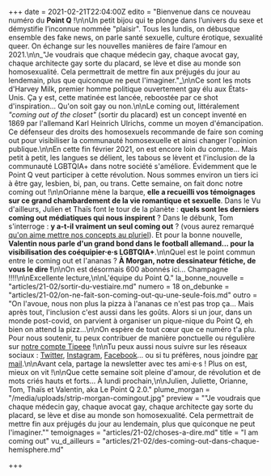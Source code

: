+++
date = 2021-02-21T22:04:00Z
edito = "Bienvenue dans ce nouveau numéro du **Point Q** !\n\nUn petit bijou qui te plonge dans l’univers du sexe et démystifie l’inconnue nommée \"plaisir\". Tous les lundis, on débusque ensemble des fake news, on parle santé sexuelle, culture érotique, sexualité queer. On échange sur les nouvelles manières de faire l’amour en 2021.\n\n_\"Je voudrais que chaque médecin gay, chaque avocat gay, chaque architecte gay sorte du placard, se lève et dise au monde son homosexualité. Cela permettrait de mettre fin aux préjugés du jour au lendemain, plus que quiconque ne peut l'imaginer.\"_\n\nCe sont les mots d'Harvey Milk, premier homme politique ouvertement gay élu aux États-Unis. Ça y est, cette matinée est lancée, reboostée par ce shot d'inspiration... Qu'on soit gay ou non.\n\nLe coming out, littéralement _\"coming out of the closet\"_ (sortir du placard) est un concept inventé en 1869 par l'allemand Karl Heinrich Ulrichs, comme un moyen d'émancipation. Ce défenseur des droits des homosexuels recommande de faire son coming out pour visibiliser la communauté homosexuelle et ainsi changer l'opinion publique.\n\nEn cette fin février 2021, on est encore loin du compte... Mais petit à petit, les langues se délient, les tabous se lèvent et l'inclusion de la communauté LGBTQIA+ dans notre société s'améliore. Évidemment que le Point Q veut participer à cette révolution. Nous sommes environ un tiers ici à être gay, lesbien, bi, pan, ou trans. Cette semaine, on fait donc notre coming out !\n\nOrianne mène la barque, **elle a recueilli vos témoignages sur ce grand chambardement de la vie romantique et sexuelle**. Dans le Vu d'ailleurs, Julien et Thaïs font le tour de la planète : **quels sont les derniers coming out médiatiques qui nous inspirent** ? Dans le débunk, Tom s'interroge : **y a-t-il vraiment un seul coming out** ? (vous aurez remarqué [qu'on aime mettre nos concepts au pluriel]()). Et pour la bonne nouvelle, **Valentin nous parle d'un grand bond dans le football allemand... pour la visibilisation des coéquipier·e·s LGBTQIA+**.\n\nQuel est le point commun entre le coming out et l'ananas ? **À Morgan, notre dessinateur fétiche, de vous le dire !**\n\nOn est désormais 600 abonnés ici... Champagne !!!!\n\nExcellente lecture,\n\nL'équipe du Point Q."
la_bonne_nouvelle = "articles/21-02/sortir-du-vestiaire.md"
numero = 18
on_debunke = "articles/21-02/on-ne-fait-son-coming-out-qu-une-seule-fois.md"
outro = "On l'avoue, nous non plus la pizza à l'ananas ce n'est pas trop ça... Mais après tout, l'inclusion c'est aussi dans les goûts. Alors si un jour, dans un monde post-covid, on parvient à organiser un pique-nique du Point Q, eh bien on attend la pizz...\n\nOn espère de tout cœur que ce numéro t'a plu. Pour nous soutenir, tu peux contribuer de manière ponctuelle ou régulière sur [notre compte Tipeee](https://fr.tipeee.com/le-point-q) !\n\nTu peux aussi nous suivre sur les réseaux sociaux : [Twitter](https://twitter.com/LePointQ), [Instagram](instagram.com/lepoint.q), [Facebook](https://www.facebook.com/lepointq.news)... ou si tu préfères, nous joindre [par mail](mailto:lepointq.newsletter@gmail.com).\n\nAvant cela, partage la newsletter avec tes ami·e·s ! Plus on est, mieux on vit !\n\nQue cette semaine soit pleine d'amour, de révolution et de mots criés hauts et forts... À lundi prochain,\n\nJulien, Juliette, Orianne, Tom, Thaïs et Valentin, aka Le Point Q 2.0."
plume_morgan = "/media/uploads/strip-morgan-comingout.jpg"
preview = "\"Je voudrais que chaque médecin gay, chaque avocat gay, chaque architecte gay sorte du placard, se lève et dise au monde son homosexualité. Cela permettrait de mettre fin aux préjugés du jour au lendemain, plus que quiconque ne peut l'imaginer.\""
temoignages = "articles/21-02/choses-a-dire.md"
title = "I am coming out"
vu_d_ailleurs = "articles/21-02/des-coming-out-dans-chaque-hemisphere.md"

+++
